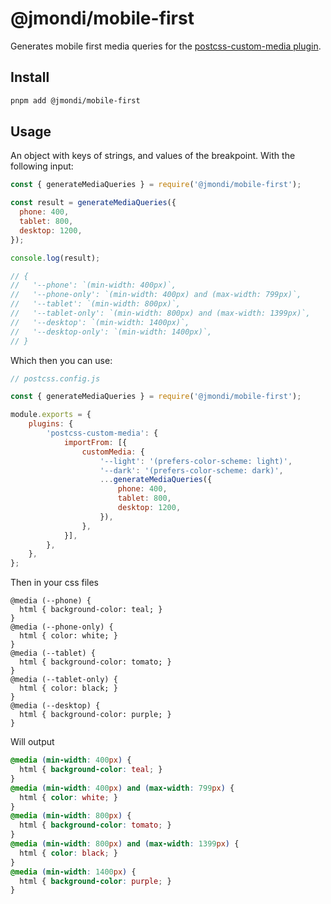 # @jmondi/mobile-first

Generates mobile first media queries for the [postcss-custom-media plugin](https://github.com/postcss/postcss-custom-media).

## Install

```bash
pnpm add @jmondi/mobile-first
```

## Usage 

An object with keys of strings, and values of the breakpoint. With the following input:

```javascript
const { generateMediaQueries } = require('@jmondi/mobile-first');

const result = generateMediaQueries({
  phone: 400,
  tablet: 800,
  desktop: 1200,
});

console.log(result);

// {
//   '--phone': `(min-width: 400px)`,
//   '--phone-only': `(min-width: 400px) and (max-width: 799px)`,
//   '--tablet': `(min-width: 800px)`,
//   '--tablet-only': `(min-width: 800px) and (max-width: 1399px)`,
//   '--desktop': `(min-width: 1400px)`,
//   '--desktop-only': `(min-width: 1400px)`,
// }
```

Which then you can use:

```javascript
// postcss.config.js

const { generateMediaQueries } = require('@jmondi/mobile-first');

module.exports = {
    plugins: {
        'postcss-custom-media': {
            importFrom: [{
                customMedia: {
                    '--light': '(prefers-color-scheme: light)',
                    '--dark': '(prefers-color-scheme: dark)',
                    ...generateMediaQueries({
                        phone: 400,
                        tablet: 800,
                        desktop: 1200,
                    }),
                },
            }],
        },
    },
};
```

Then in your css files

```postcss
@media (--phone) {
  html { background-color: teal; }
}
@media (--phone-only) {
  html { color: white; }
}
@media (--tablet) {
  html { background-color: tomato; }
}
@media (--tablet-only) {
  html { color: black; }
}
@media (--desktop) {
  html { background-color: purple; }
}
```

Will output 

```css
@media (min-width: 400px) {
  html { background-color: teal; }
}
@media (min-width: 400px) and (max-width: 799px) {
  html { color: white; }
}
@media (min-width: 800px) {
  html { background-color: tomato; }
}
@media (min-width: 800px) and (max-width: 1399px) {
  html { color: black; }
}
@media (min-width: 1400px) {
  html { background-color: purple; }
}
```
